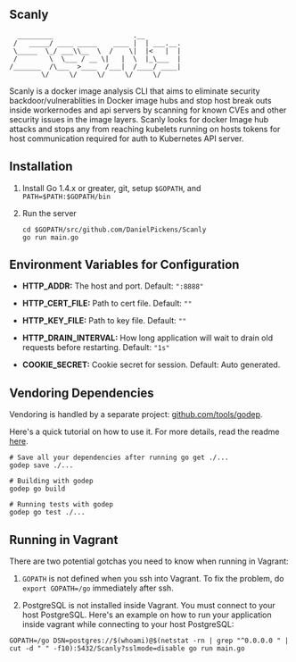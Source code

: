 ## Scanly

```
  _________                    .__         
 /   _____/ ____ _____    ____ |  | ___.__.
 \_____  \_/ ___\\__  \  /    \|  |<   |  |
 /        \  \___ / __ \|   |  \  |_\___  |
/_______  /\___  >____  /___|  /____/ ____|
        \/     \/     \/     \/     \/     
```

Scanly is a docker image analysis CLI that aims to eliminate security backdoor/vulnerablities in Docker image hubs and stop host break outs inside workernodes and api servers by scanning for known CVEs and other security issues in the image layers.
Scanly looks for docker Image hub attacks and stops any from reaching kubelets running on hosts tokens for host communication required for auth to Kubernetes API server.

## Installation

1. Install Go 1.4.x or greater, git, setup `$GOPATH`, and `PATH=$PATH:$GOPATH/bin`

2. Run the server
    ```
    cd $GOPATH/src/github.com/DanielPickens/Scanly
    go run main.go
    ```


## Environment Variables for Configuration

* **HTTP_ADDR:** The host and port. Default: `":8888"`

* **HTTP_CERT_FILE:** Path to cert file. Default: `""`

* **HTTP_KEY_FILE:** Path to key file. Default: `""`

* **HTTP_DRAIN_INTERVAL:** How long application will wait to drain old requests before restarting. Default: `"1s"`

* **COOKIE_SECRET:** Cookie secret for session. Default: Auto generated.


## Vendoring Dependencies

Vendoring is handled by a separate project: [github.com/tools/godep](https://github.com/tools/godep).

Here's a quick tutorial on how to use it. For more details, read the readme [here](https://github.com/tools/godep#godep).
```
# Save all your dependencies after running go get ./...
godep save ./...

# Building with godep
godep go build

# Running tests with godep
godep go test ./...
```


## Running in Vagrant

There are two potential gotchas you need to know when running in Vagrant:

1. `GOPATH` is not defined when you ssh into Vagrant. To fix the problem, do `export GOPATH=/go` immediately after ssh.

2. PostgreSQL is not installed inside Vagrant. You must connect to your host PostgreSQL. Here's an example on how to run your application inside vagrant while connecting to your host PostgreSQL:
```
GOPATH=/go DSN=postgres://$(whoami)@$(netstat -rn | grep "^0.0.0.0 " | cut -d " " -f10):5432/Scanly?sslmode=disable go run main.go
```
